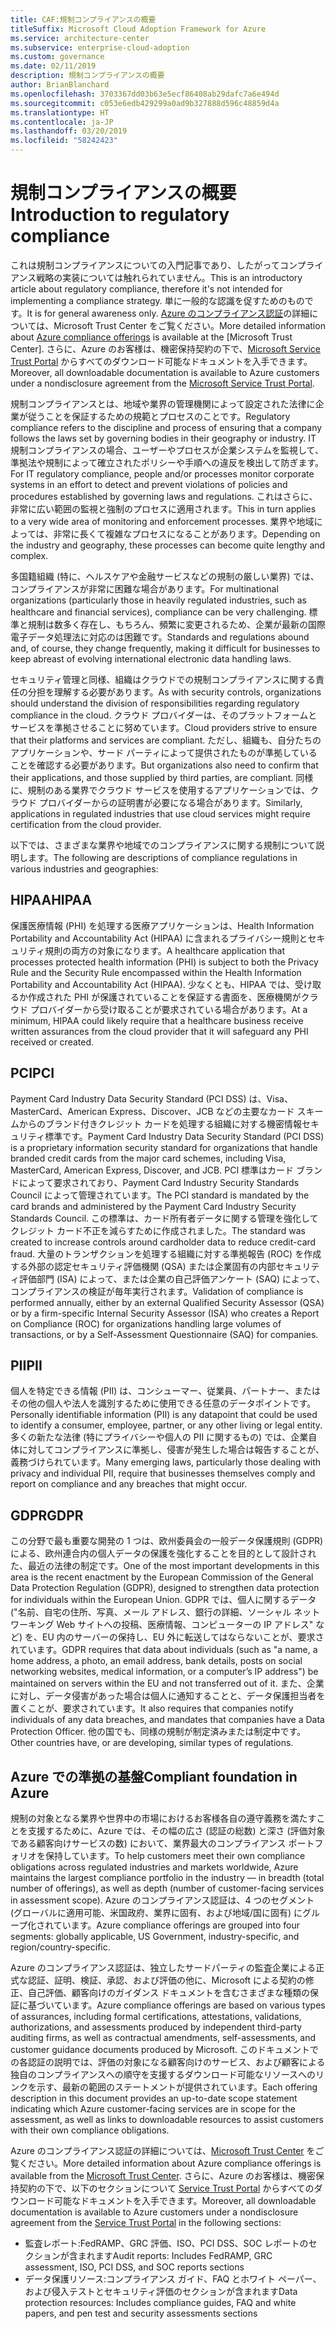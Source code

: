 ```yaml
---
title: CAF:規制コンプライアンスの概要
titleSuffix: Microsoft Cloud Adoption Framework for Azure
ms.service: architecture-center
ms.subservice: enterprise-cloud-adoption
ms.custom: governance
ms.date: 02/11/2019
description: 規制コンプライアンスの概要
author: BrianBlanchard
ms.openlocfilehash: 3703367dd03b63e5ecf86408ab29dafc7a6e494d
ms.sourcegitcommit: c053e6edb429299a0ad9b327888d596c48859d4a
ms.translationtype: HT
ms.contentlocale: ja-JP
ms.lasthandoff: 03/20/2019
ms.locfileid: "58242423"
---
```

# <a name="introduction-to-regulatory-compliance"></a><span data-ttu-id="d706d-103">規制コンプライアンスの概要</span><span class="sxs-lookup"><span data-stu-id="d706d-103">Introduction to regulatory compliance</span></span>

<span data-ttu-id="d706d-104">これは規制コンプライアンスについての入門記事であり、したがってコンプライアンス戦略の実装については触れられていません。</span><span class="sxs-lookup"><span data-stu-id="d706d-104">This is an introductory article about regulatory compliance, therefore it's not intended for implementing a compliance strategy.</span></span> <span data-ttu-id="d706d-105">単に一般的な認識を促すためのものです。</span><span class="sxs-lookup"><span data-stu-id="d706d-105">It is for general awareness only.</span></span> <span data-ttu-id="d706d-106">[Azure のコンプライアンス認証](https://aka.ms/allcompliance)の詳細については、Microsoft Trust Center をご覧ください。</span><span class="sxs-lookup"><span data-stu-id="d706d-106">More detailed information about [Azure compliance offerings](https://aka.ms/allcompliance) is available at the [Microsoft Trust Center].</span></span> <span data-ttu-id="d706d-107">さらに、Azure のお客様は、機密保持契約の下で、[Microsoft Service Trust Portal](https://servicetrust.microsoft.com/) からすべてのダウンロード可能なドキュメントを入手できます。</span><span class="sxs-lookup"><span data-stu-id="d706d-107">Moreover, all downloadable documentation is available to Azure customers under a nondisclosure agreement from the [Microsoft Service Trust Portal](https://servicetrust.microsoft.com/).</span></span>

<span data-ttu-id="d706d-108">規制コンプライアンスとは、地域や業界の管理機関によって設定された法律に企業が従うことを保証するための規範とプロセスのことです。</span><span class="sxs-lookup"><span data-stu-id="d706d-108">Regulatory compliance refers to the discipline and process of ensuring that a company follows the laws set by governing bodies in their geography or industry.</span></span> <span data-ttu-id="d706d-109">IT 規制コンプライアンスの場合、ユーザーやプロセスが企業システムを監視して、準拠法や規制によって確立されたポリシーや手順への違反を検出して防ぎます。</span><span class="sxs-lookup"><span data-stu-id="d706d-109">For IT regulatory compliance, people and/or processes monitor corporate systems in an effort to detect and prevent violations of policies and procedures established by governing laws and regulations.</span></span> <span data-ttu-id="d706d-110">これはさらに、非常に広い範囲の監視と強制のプロセスに適用されます。</span><span class="sxs-lookup"><span data-stu-id="d706d-110">This in turn applies to a very wide area of monitoring and enforcement processes.</span></span> <span data-ttu-id="d706d-111">業界や地域によっては、非常に長くて複雑なプロセスになることがあります。</span><span class="sxs-lookup"><span data-stu-id="d706d-111">Depending on the industry and geography, these processes can become quite lengthy and complex.</span></span>

<span data-ttu-id="d706d-112">多国籍組織 (特に、ヘルスケアや金融サービスなどの規制の厳しい業界) では、コンプライアンスが非常に困難な場合があります。</span><span class="sxs-lookup"><span data-stu-id="d706d-112">For multinational organizations (particularly those in heavily regulated industries, such as healthcare and financial services), compliance can be very challenging.</span></span> <span data-ttu-id="d706d-113">標準と規制は数多く存在し、もちろん、頻繁に変更されるため、企業が最新の国際電子データ処理法に対応のは困難です。</span><span class="sxs-lookup"><span data-stu-id="d706d-113">Standards and regulations abound and, of course, they change frequently, making it difficult for businesses to keep abreast of evolving international electronic data handling laws.</span></span>

<span data-ttu-id="d706d-114">セキュリティ管理と同様、組織はクラウドでの規制コンプライアンスに関する責任の分担を理解する必要があります。</span><span class="sxs-lookup"><span data-stu-id="d706d-114">As with security controls, organizations should understand the division of responsibilities regarding regulatory compliance in the cloud.</span></span> <span data-ttu-id="d706d-115">クラウド プロバイダーは、そのプラットフォームとサービスを準拠させることに努めています。</span><span class="sxs-lookup"><span data-stu-id="d706d-115">Cloud providers strive to ensure that their platforms and services are compliant.</span></span> <span data-ttu-id="d706d-116">ただし、組織も、自分たちのアプリケーションや、サード パーティによって提供されたものが準拠していることを確認する必要があります。</span><span class="sxs-lookup"><span data-stu-id="d706d-116">But organizations also need to confirm that their applications, and those supplied by third parties, are compliant.</span></span> <span data-ttu-id="d706d-117">同様に、規制のある業界でクラウド サービスを使用するアプリケーションでは、クラウド プロバイダーからの証明書が必要になる場合があります。</span><span class="sxs-lookup"><span data-stu-id="d706d-117">Similarly, applications in regulated industries that use cloud services might require certification from the cloud provider.</span></span>

<span data-ttu-id="d706d-118">以下では、さまざまな業界や地域でのコンプライアンスに関する規制について説明します。</span><span class="sxs-lookup"><span data-stu-id="d706d-118">The following are descriptions of compliance regulations in various industries and geographies:</span></span>

## <a name="hipaa"></a><span data-ttu-id="d706d-119">HIPAA</span><span class="sxs-lookup"><span data-stu-id="d706d-119">HIPAA</span></span>

<span data-ttu-id="d706d-120">保護医療情報 (PHI) を処理する医療アプリケーションは、Health Information Portability and Accountability Act (HIPAA) に含まれるプライバシー規則とセキュリティ規則の両方の対象になります。</span><span class="sxs-lookup"><span data-stu-id="d706d-120">A healthcare application that processes protected health information (PHI) is subject to both the Privacy Rule and the Security Rule encompassed within the Health Information Portability and Accountability Act (HIPAA).</span></span> <span data-ttu-id="d706d-121">少なくとも、HIPAA では、受け取るか作成された PHI が保護されていることを保証する書面を、医療機関がクラウド プロバイダーから受け取ることが要求されている場合があります。</span><span class="sxs-lookup"><span data-stu-id="d706d-121">At a minimum, HIPAA could likely require that a healthcare business receive written assurances from the cloud provider that it will safeguard any PHI received or created.</span></span>

## <a name="pci"></a><span data-ttu-id="d706d-122">PCI</span><span class="sxs-lookup"><span data-stu-id="d706d-122">PCI</span></span>

<span data-ttu-id="d706d-123">Payment Card Industry Data Security Standard (PCI DSS) は、Visa、MasterCard、American Express、Discover、JCB などの主要なカード スキームからのブランド付きクレジット カードを処理する組織に対する機密情報セキュリティ標準です。</span><span class="sxs-lookup"><span data-stu-id="d706d-123">Payment Card Industry Data Security Standard (PCI DSS) is a proprietary information security standard for organizations that handle branded credit cards from the major card schemes, including Visa, MasterCard, American Express, Discover, and JCB.</span></span> <span data-ttu-id="d706d-124">PCI 標準はカード ブランドによって要求されており、Payment Card Industry Security Standards Council によって管理されています。</span><span class="sxs-lookup"><span data-stu-id="d706d-124">The PCI standard is mandated by the card brands and administered by the Payment Card Industry Security Standards Council.</span></span> <span data-ttu-id="d706d-125">この標準は、カード所有者データに関する管理を強化してクレジット カード不正を減らすために作成されました。</span><span class="sxs-lookup"><span data-stu-id="d706d-125">The standard was created to increase controls around cardholder data to reduce credit-card fraud.</span></span> <span data-ttu-id="d706d-126">大量のトランザクションを処理する組織に対する準拠報告 (ROC) を作成する外部の認定セキュリティ評価機関 (QSA) または企業固有の内部セキュリティ評価部門 (ISA) によって、または企業の自己評価アンケート (SAQ) によって、コンプライアンスの検証が毎年実行されます。</span><span class="sxs-lookup"><span data-stu-id="d706d-126">Validation of compliance is performed annually, either by an external Qualified Security Assessor (QSA) or by a firm-specific Internal Security Assessor (ISA) who creates a Report on Compliance (ROC) for organizations handling large volumes of transactions, or by a Self-Assessment Questionnaire (SAQ) for companies.</span></span>

## <a name="pii"></a><span data-ttu-id="d706d-127">PII</span><span class="sxs-lookup"><span data-stu-id="d706d-127">PII</span></span>

<span data-ttu-id="d706d-128">個人を特定できる情報 (PII) は、コンシューマー、従業員、パートナー、またはその他の個人や法人を識別するために使用できる任意のデータポイントです。</span><span class="sxs-lookup"><span data-stu-id="d706d-128">Personally identifiable information (PII) is any datapoint that could be used to identify a consumer, employee, partner, or any other living or legal entity.</span></span> <span data-ttu-id="d706d-129">多くの新たな法律 (特にプライバシーや個人の PII に関するもの) では、企業自体に対してコンプライアンスに準拠し、侵害が発生した場合は報告することが、義務づけられています。</span><span class="sxs-lookup"><span data-stu-id="d706d-129">Many emerging laws, particularly those dealing with privacy and individual PII, require that businesses themselves comply and report on compliance and any breaches that might occur.</span></span>

## <a name="gdpr"></a><span data-ttu-id="d706d-130">GDPR</span><span class="sxs-lookup"><span data-stu-id="d706d-130">GDPR</span></span>

<span data-ttu-id="d706d-131">この分野で最も重要な開発の 1 つは、欧州委員会の一般データ保護規則 (GDPR) による、欧州連合内の個人データの保護を強化することを目的として設計された、最近の法律の制定です。</span><span class="sxs-lookup"><span data-stu-id="d706d-131">One of the most important developments in this area is the recent enactment by the European Commission of the General Data Protection Regulation (GDPR), designed to strengthen data protection for individuals within the European Union.</span></span> <span data-ttu-id="d706d-132">GDPR では、個人に関するデータ ("名前、自宅の住所、写真、メール アドレス、銀行の詳細、ソーシャル ネットワーキング Web サイトへの投稿、医療情報、コンピューターの IP アドレス" など) を、EU 内のサーバーの保持し、EU 外に転送してはならないことが、要求されています。</span><span class="sxs-lookup"><span data-stu-id="d706d-132">GDPR requires that data about individuals (such as "a name, a home address, a photo, an email address, bank details, posts on social networking websites, medical information, or a computer’s IP address") be maintained on servers within the EU and not transferred out of it.</span></span> <span data-ttu-id="d706d-133">また、企業に対し、データ侵害があった場合は個人に通知することと、データ保護担当者を置くことが、要求されています。</span><span class="sxs-lookup"><span data-stu-id="d706d-133">It also requires that companies notify individuals of any data breaches, and mandates that companies have a Data Protection Officer.</span></span> <span data-ttu-id="d706d-134">他の国でも、同様の規制が制定済みまたは制定中です。</span><span class="sxs-lookup"><span data-stu-id="d706d-134">Other countries have, or are developing, similar types of regulations.</span></span>

## <a name="compliant-foundation-in-azure"></a><span data-ttu-id="d706d-135">Azure での準拠の基盤</span><span class="sxs-lookup"><span data-stu-id="d706d-135">Compliant foundation in Azure</span></span>

<span data-ttu-id="d706d-136">規制の対象となる業界や世界中の市場におけるお客様各自の遵守義務を満たすことを支援するために、Azure では、その幅の広さ (認証の総数) と深さ (評価対象である顧客向けサービスの数) において、業界最大のコンプライアンス ポートフォリオを保持しています。</span><span class="sxs-lookup"><span data-stu-id="d706d-136">To help customers meet their own compliance obligations across regulated industries and markets worldwide, Azure maintains the largest compliance portfolio in the industry &mdash; in breadth (total number of offerings), as well as depth (number of customer-facing services in assessment scope).</span></span> <span data-ttu-id="d706d-137">Azure のコンプライアンス認証は、4 つのセグメント (グローバルに適用可能、米国政府、業界に固有、および地域/国に固有) にグループ化されています。</span><span class="sxs-lookup"><span data-stu-id="d706d-137">Azure compliance offerings are grouped into four segments: globally applicable, US Government, industry-specific, and region/country-specific.</span></span>

<span data-ttu-id="d706d-138">Azure のコンプライアンス認証は、独立したサードパーティの監査企業による正式な認証、証明、検証、承認、および評価の他に、Microsoft による契約の修正、自己評価、顧客向けのガイダンス ドキュメントを含むさまざまな種類の保証に基づいています。</span><span class="sxs-lookup"><span data-stu-id="d706d-138">Azure compliance offerings are based on various types of assurances, including formal certifications, attestations, validations, authorizations, and assessments produced by independent third-party auditing firms, as well as contractual amendments, self-assessments, and customer guidance documents produced by Microsoft.</span></span> <span data-ttu-id="d706d-139">このドキュメントでの各認証の説明では、評価の対象になる顧客向けのサービス、および顧客による独自のコンプライアンスへの順守を支援するダウンロード可能なリソースへのリンクを示す、最新の範囲のステートメントが提供されています。</span><span class="sxs-lookup"><span data-stu-id="d706d-139">Each offering description in this document provides an up-to-date scope statement indicating which Azure customer-facing services are in scope for the assessment, as well as links to downloadable resources to assist customers with their own compliance obligations.</span></span>

<span data-ttu-id="d706d-140">Azure のコンプライアンス認証の詳細については、[Microsoft Trust Center](/trustcenter/compliance/complianceofferings) をご覧ください。</span><span class="sxs-lookup"><span data-stu-id="d706d-140">More detailed information about Azure compliance offerings is available from the [Microsoft Trust Center](/trustcenter/compliance/complianceofferings).</span></span> <span data-ttu-id="d706d-141">さらに、Azure のお客様は、機密保持契約の下で、以下のセクションについて [Service Trust Portal](https://servicetrust.microsoft.com) からすべてのダウンロード可能なドキュメントを入手できます。</span><span class="sxs-lookup"><span data-stu-id="d706d-141">Moreover, all downloadable documentation is available to Azure customers under a nondisclosure agreement from the [Service Trust Portal](https://servicetrust.microsoft.com) in the following sections:</span></span>

* <span data-ttu-id="d706d-142">監査レポート:FedRAMP、GRC 評価、ISO、PCI DSS、SOC レポートのセクションが含まれます</span><span class="sxs-lookup"><span data-stu-id="d706d-142">Audit reports: Includes FedRAMP, GRC assessment, ISO, PCI DSS, and SOC reports sections</span></span>
* <span data-ttu-id="d706d-143">データ保護リソース:コンプライアンス ガイド、FAQ とホワイト ペーパー、および侵入テストとセキュリティ評価のセクションが含まれます</span><span class="sxs-lookup"><span data-stu-id="d706d-143">Data protection resources: Includes compliance guides, FAQ and white papers, and pen test and security assessments sections</span></span>
